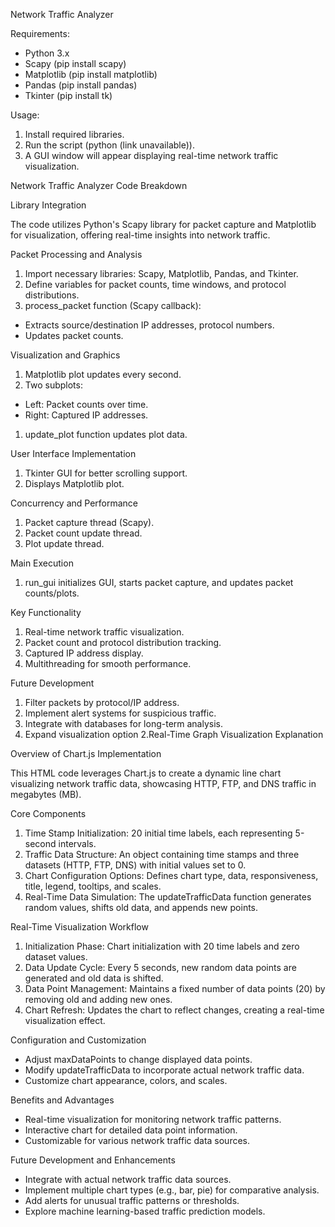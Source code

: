 Network Traffic Analyzer

Requirements:

- Python 3.x
- Scapy (pip install scapy)
- Matplotlib (pip install matplotlib)
- Pandas (pip install pandas)
- Tkinter (pip install tk)

Usage:

1. Install required libraries.
2. Run the script (python (link unavailable)).
3. A GUI window will appear displaying real-time network traffic visualization.

Network Traffic Analyzer Code Breakdown


Library Integration

The code utilizes Python's Scapy library for packet capture and Matplotlib for visualization, offering real-time insights into network traffic.


Packet Processing and Analysis

1. Import necessary libraries: Scapy, Matplotlib, Pandas, and Tkinter.
2. Define variables for packet counts, time windows, and protocol distributions.
3. process_packet function (Scapy callback):
- Extracts source/destination IP addresses, protocol numbers.
- Updates packet counts.


Visualization and Graphics

1. Matplotlib plot updates every second.
2. Two subplots:
- Left: Packet counts over time.
- Right: Captured IP addresses.
1. update_plot function updates plot data.


User Interface Implementation

1. Tkinter GUI for better scrolling support.
2. Displays Matplotlib plot.


Concurrency and Performance

1. Packet capture thread (Scapy).
2. Packet count update thread.
3. Plot update thread.


Main Execution

1. run_gui initializes GUI, starts packet capture, and updates packet counts/plots.


Key Functionality

1. Real-time network traffic visualization.
2. Packet count and protocol distribution tracking.
3. Captured IP address display.
4. Multithreading for smooth performance.


Future Development

1. Filter packets by protocol/IP address.
2. Implement alert systems for suspicious traffic.
3. Integrate with databases for long-term analysis.
4. Expand visualization option
2.Real-Time Graph Visualization Explanation


Overview of Chart.js Implementation

This HTML code leverages Chart.js to create a dynamic line chart visualizing network traffic data, showcasing HTTP, FTP, and DNS traffic in megabytes (MB).


Core Components

1. Time Stamp Initialization: 20 initial time labels, each representing 5-second intervals.
2. Traffic Data Structure: An object containing time stamps and three datasets (HTTP, FTP, DNS) with initial values set to 0.
3. Chart Configuration Options: Defines chart type, data, responsiveness, title, legend, tooltips, and scales.
4. Real-Time Data Simulation: The updateTrafficData function generates random values, shifts old data, and appends new points.


Real-Time Visualization Workflow

1. Initialization Phase: Chart initialization with 20 time labels and zero dataset values.
2. Data Update Cycle: Every 5 seconds, new random data points are generated and old data is shifted.
3. Data Point Management: Maintains a fixed number of data points (20) by removing old and adding new ones.
4. Chart Refresh: Updates the chart to reflect changes, creating a real-time visualization effect.


Configuration and Customization

- Adjust maxDataPoints to change displayed data points.
- Modify updateTrafficData to incorporate actual network traffic data.
- Customize chart appearance, colors, and scales.


Benefits and Advantages

- Real-time visualization for monitoring network traffic patterns.
- Interactive chart for detailed data point information.
- Customizable for various network traffic data sources.


Future Development and Enhancements

- Integrate with actual network traffic data sources.
- Implement multiple chart types (e.g., bar, pie) for comparative analysis.
- Add alerts for unusual traffic patterns or thresholds.
- Explore machine learning-based traffic prediction models.
